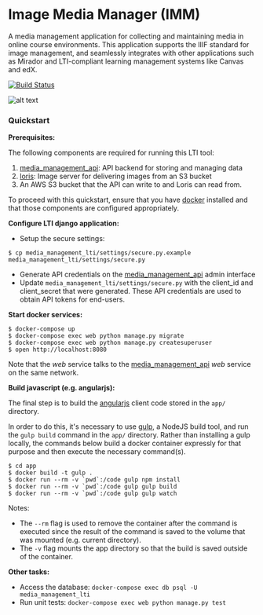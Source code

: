 # Image Media Manager (IMM)

A media management application for collecting and maintaining media in online course environments. This application supports the IIIF standard for image management, and seamlessly integrates with other applications such as Mirador and LTI-compliant learning management systems like Canvas and edX.


[![Build Status](https://travis-ci.org/Harvard-ATG/media_management_lti.svg)](https://travis-ci.org/Harvard-ATG/media_management_lti)

![alt text](https://github.com/Harvard-ATG/media_management_lti/blob/master/docs/IMM_HAM2.gif "IIIF Demo")

### Quickstart

**Prerequisites:**

The following components are required for running this LTI tool:

1. [media_management_api](https://github.com/Harvard-ATG/media_management_api): API backend for storing and managing data
2. [loris](https://github.com/harvard-atg/loris): Image server for delivering images from an S3 bucket
3. An AWS S3 bucket that the API can write to and Loris can read from. 

To proceed with this quickstart, ensure that you have [docker](https://www.docker.com/) installed and that those components are configured appropriately. 

**Configure LTI django application:**

- Setup the secure settings:

```
$ cp media_management_lti/settings/secure.py.example media_management_lti/settings/secure.py
```

- Generate API credentials on the [media_management_api](https://github.com/Harvard-ATG/media_management_api)  admin interface
- Update `media_management_lti/settings/secure.py` with the client_id and client_secret that were generated. These API credentials are used to obtain API tokens for end-users.

**Start docker services:**

```
$ docker-compose up
$ docker-compose exec web python manage.py migrate
$ docker-compose exec web python manage.py createsuperuser
$ open http://localhost:8080
```

Note that the _web_ service talks to the [media_management_api](https://github.com/Harvard-ATG/media_management_api) 
_web_ service on the same network. 

**Build javascript (e.g. angularjs):**

The final step is to build the [angularjs](https://angularjs.org/) client code stored in the `app/` directory. 

In order to do this, it's necessary to use [gulp](https://gulpjs.com/), a NodeJS build tool, and run the `gulp build`
command in the `app/` directory. Rather than installing a gulp locally, the commands below build a docker container
expressly for that purpose and then execute the necessary command(s).

```
$ cd app
$ docker build -t gulp .
$ docker run --rm -v `pwd`:/code gulp npm install
$ docker run --rm -v `pwd`:/code gulp gulp build
$ docker run --rm -v `pwd`:/code gulp gulp watch
```

Notes:

- The `--rm` flag is used to remove the container after the command is executed since the result of the command is saved
to the volume that was mounted (e.g. current directory).
- The `-v` flag mounts the app directory so that the build is saved outside of the container.

**Other tasks:**

- Access the database: `docker-compose exec db psql -U media_management_lti`
- Run unit tests: `docker-compose exec web python manage.py test`

